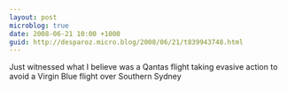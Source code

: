 ```yaml
---
layout: post
microblog: true
date: 2008-06-21 10:00 +1000
guid: http://desparoz.micro.blog/2008/06/21/t839943748.html
---
```

Just witnessed what I believe was a Qantas flight taking evasive action to avoid a Virgin Blue flight over Southern Sydney
